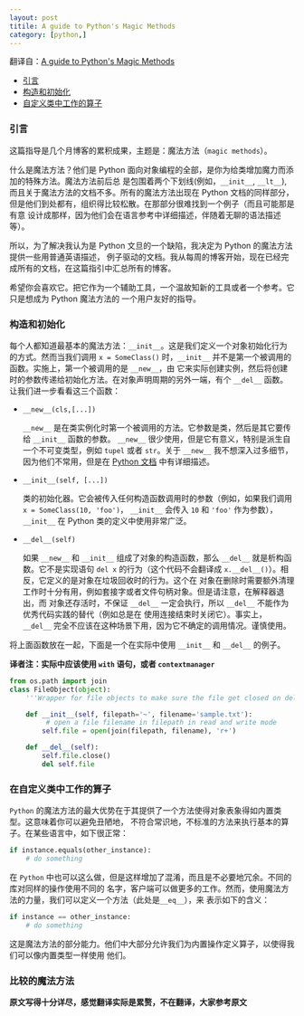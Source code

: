 ```yaml
---
layout: post
titile: A guide to Python's Magic Methods
category: [python,]
---
```


翻译自：[A guide to Python's Magic Methods][1]

- [引言](#introduction)
- [构造和初始化](#ctor-and-ini)
- [自定义类中工作的算子](#op-work-custom-classes)

<a name='introduction'></a>

### 引言

这篇指导是几个月博客的累积成果，主题是：魔法方法（`magic methods`）。

什么是魔法方法？他们是 Python 面向对象编程的全部，是你为给类增加魔力而添加的特殊方法。魔法方法前后总
是包围着两个下划线(例如，`__init__`, `__lt__`), 而且关于魔法方法的文档不多。所有的魔法方法出现在
Python 文档的同样部分，但是他们到处都有，组织得比较松散。在那部分很难找到一个例子（而且可能那是有意
设计成那样，因为他们会在语言参考中详细描述，伴随着无聊的语法描述等）。

所以，为了解决我认为是 Python 文旦的一个缺陷，我决定为 Python 的魔法方法提供一些用普通英语描述，
例子驱动的文档。我从每周的博客开始，现在已经完成所有的文档，在这篇指引中汇总所有的博客。

希望你会喜欢它。把它作为一个辅助工具，一个温故知新的工具或者一个参考。它只是想成为 Python 魔法方法的
一个用户友好的指导。

<a name='ctor-and-ini'></a>

### 构造和初始化

每个人都知道最基本的魔法方法：`__init__`。这是我们定义一个对象初始化行为的方式。然而当我们调用
`x = SomeClass()` 时，`__init__` 并不是第一个被调用的函数。实施上，第一个被调用的是 `__new__`，由
它来实际创建实例，然后将创建时的参数传递给初始化方法。在对象声明周期的另外一端，有个 `__del__` 函数。
让我们进一步看看这三个函数：

+ `__new__(cls,[...])`

  `__new__` 是在类实例化时第一个被调用的方法。它参数是类，然后是其它要传给 `__init__` 函数的参数。
`__new__` 很少使用，但是它有意义，特别是派生自一个不可变类型，例如 `tupel` 或者 `str`。关于 `__new__`
我不想深入过多细节，因为他们不常用，但是在 [Python 文档][2] 中有详细描述。

+ `__init__(self, [...])`

  类的初始化器。它会被传入任何构造函数调用时的参数（例如，如果我们调用 `x = SomeClass(10, 'foo')`，
`__init__` 会传入 `10` 和 `'foo'` 作为参数），`__init__` 在 Python 类的定义中使用非常广泛。

+ `__del__(self)`

  如果 `__new__` 和 `__init__` 组成了对象的构造函数，那么 `__del__` 就是析构函数。它不是实现语句
`del x` 的行为（这个代码不会翻译成 `x.__del__()`）。相反，它定义的是对象在垃圾回收时的行为。这个在
对象在删除时需要额外清理工作时十分有用，例如套接字或者文件句柄对象。但是请注意，在解释器退出，而
对象还存活时，不保证 `__del__` 一定会执行，所以 `__del__` 不能作为优秀代码实践的替代（例如总是在
使用连接结束时关闭它）。事实上，`__del__` 完全不应该在这种场景下用，因为它不确定的调用情况。谨慎使用。

将上面函数放在一起，下面是一个在实际中使用 `__init__` 和 `__del__` 的例子。

**译者注：实际中应该使用 `with` 语句，或者 `contextmanager`**

```python
from os.path import join
class FileObject(object):
    '''Wrapper for file objects to make sure the file get closed on deletion.'''

    def __init__(self, filepath='~', filename='sample.txt'):
         # open a file filename in filepath in read and write mode
        self.file = open(join(filepath, filename), 'r+')

    def __del__(self):
        self.file.close()
        del self.file
```

<a name='op-work-custom-classes'></a>

### 在自定义类中工作的算子

`Python` 的魔法方法的最大优势在于其提供了一个方法使得对象表象得如内置类型。这意味着你可以避免丑陋地，
不符合常识地，不标准的方法来执行基本的算子。在某些语言中，如下很正常：

```python
if instance.equals(other_instance):
    # do something
```

在 `Python` 中也可以这么做，但是这样增加了混淆，而且是不必要地冗余。不同的库对同样的操作使用不同的
名字，客户端可以做更多的工作。然而，使用魔法方法的力量，我们可以定义一个方法（此处是`__eq__`），来
表示如下的含义：

```python
if instance == other_instance:
    # do something
```

这是魔法方法的部分能力。他们中大部分允许我们为内置操作定义算子，以使得我们可以像内置类型一样使用
他们。

<a name='comparison-on-magic-method'></a>

### 比较的魔法方法

**原文写得十分详尽，感觉翻译实际是累赘，不在翻译，大家参考原文**

[1]: https://rszalski.github.io/magicmethods/
[2]: http://www.python.org/download/releases/2.2/descrintro/#__new__

